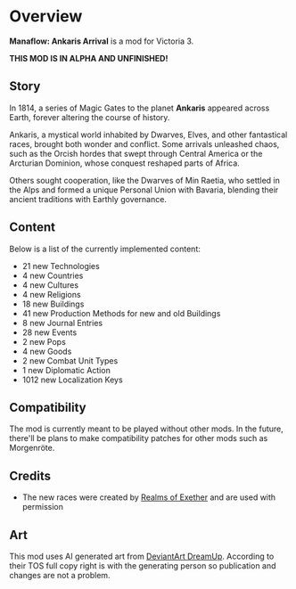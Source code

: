 # Overview
**Manaflow: Ankaris Arrival** is a mod for Victoria 3.

**THIS MOD IS IN ALPHA AND UNFINISHED!**

## Story
In 1814, a series of Magic Gates to the planet **Ankaris** appeared across Earth,
forever altering the course of history.

Ankaris, a mystical world inhabited by Dwarves, Elves, and other fantastical races, brought both wonder and conflict.
Some arrivals unleashed chaos, such as the Orcish hordes that swept through Central America or the Arcturian Dominion,
whose conquest reshaped parts of Africa.

Others sought cooperation, like the Dwarves of Min Raetia,
who settled in the Alps and formed a unique Personal Union with Bavaria,
blending their ancient traditions with Earthly governance.

## Content
Below is a list of the currently implemented content:

[//]: # (CONTENT-START)

 - 21 new Technologies
 - 4 new Countries
 - 4 new Cultures
 - 4 new Religions
 - 18 new Buildings
 - 41 new Production Methods for new and old Buildings
 - 8 new Journal Entries
 - 28 new Events
 - 2 new Pops
 - 4 new Goods
 - 2 new Combat Unit Types
 - 1 new Diplomatic Action
 - 1012 new Localization Keys

[//]: # (CONTENT-END)

## Compatibility
The mod is currently meant to be played without other mods.
In the future, there'll be plans to make compatibility patches for other mods such as Morgenröte. 

## Credits
 - The new races were created by [Realms of Exether](https://steamcommunity.com/sharedfiles/filedetails/?id=3279217222) and are used with permission

## Art
This mod uses AI generated art from [DeviantArt DreamUp](https://www.deviantart.com/dreamup).
According to their TOS full copy right is with the generating person so publication and changes are not a problem.